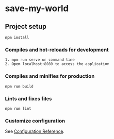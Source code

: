 # save-my-world

## Project setup
```
npm install
```

### Compiles and hot-reloads for development
```
1. npm run serve on command line
2. Open localhost:8080 to access the application
```

### Compiles and minifies for production
```
npm run build
```

### Lints and fixes files
```
npm run lint
```

### Customize configuration
See [Configuration Reference](https://cli.vuejs.org/config/).
